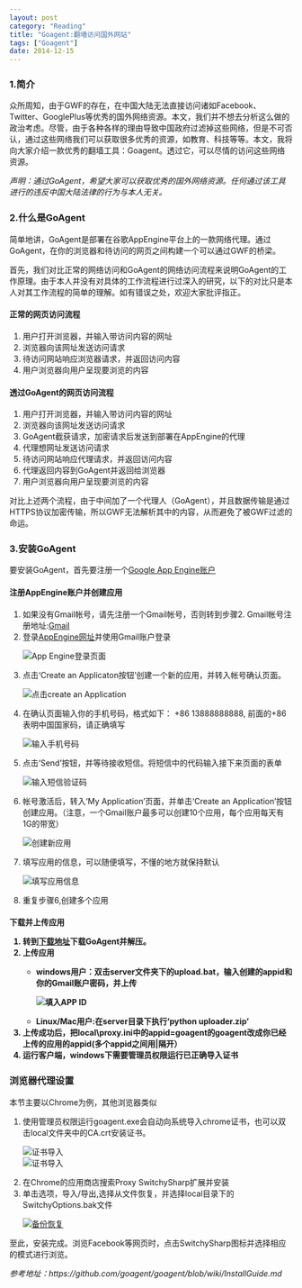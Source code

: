 ```yaml
---
layout: post
category: "Reading"
title: "Goagent:翻墙访问国外网站"
tags: ["Goagent"]
date: 2014-12-15
---
```

<h3>1.简介</h3>
<p>
众所周知，由于GWF的存在，在中国大陆无法直接访问诸如Facebook、Twitter、GooglePlus等优秀的国外网络资源。本文，我们并不想去分析这么做的政治考虑。尽管，由于各种各样的理由导致中国政府过滤掉这些网络，但是不可否认，通过这些网络我们可以获取很多优秀的资源，如教育、科技等等。本文，我将向大家介绍一款优秀的翻墙工具：Goagent。透过它，可以尽情的访问这些网络资源。
</p>
<p>
<em>
声明：通过GoAgent，希望大家可以获取优秀的国外网络资源。任何通过该工具进行的违反中国大陆法律的行为与本人无关。
</em>
</p>
<H3>2.什么是GoAgent</h3>
<p>
简单地讲，GoAgent是部署在谷歌AppEngine平台上的一款网络代理。通过GoAgent，在你的浏览器和待访问的网页之间构建一个可以通过GWF的桥梁。
</p>
<p>
首先，我们对比正常的网络访问和GoAgent的网络访问流程来说明GoAgent的工作原理。由于本人并没有对具体的工作流程进行过深入的研究，以下的对比只是本人对其工作流程的简单的理解。如有错误之处，欢迎大家批评指正。
</p>
<h4>正常的网页访问流程</h4>
<ol>
<li>用户打开浏览器，并输入带访问内容的网址</li>
<li>浏览器向该网址发送访问请求</li>
<li>待访问网站响应浏览器请求，并返回访问内容</li>
<li>用户浏览器向用户呈现要浏览的内容</li>
</ol>

<h4>透过GoAgent的网页访问流程</h4>
<ol>
<li>用户打开浏览器，并输入带访问内容的网址</li>
<li>浏览器向该网址发送访问请求</li>
<li>GoAgent截获请求，加密请求后发送到部署在AppEngine的代理</li>
<li>代理想网址发送访问请求</li>
<li>待访问网站响应代理请求，并返回访问内容</li>
<li>代理返回内容到GoAgent并返回给浏览器</li>
<li>用户浏览器向用户呈现要浏览的内容</li>
</ol>

<p>
对比上述两个流程，由于中间加了一个代理人（GoAgent），并且数据传输是通过HTTPS协议加密传输，所以GWF无法解析其中的内容，从而避免了被GWF过滤的命运。
</p>

<h3>3.安装GoAgent</h3>
要安装GoAgent，首先要注册一个<a href="https://appengine.google.com/">Google App Engine账户</a>
<h4>注册AppEngine账户并创建应用</h4>
<ol>
<li>如果没有Gmail帐号，请先注册一个Gmail帐号，否则转到步骤2.  Gmail帐号注册地址:<a href="http://gmail.com">Gmail</a></li>
<li>登录<a href="https://appengine.google.com">AppEngine网址</a>并使用Gmail账户登录</li>
<p>
<img src="http://7te8gz.com1.z0.glb.clouddn.com/goagent-login.jpg" alt="App Engine登录页面"/>
</p>
<li>点击‘Create an Applicaton按钮’创建一个新的应用，并转入帐号确认页面。</li>
<p>
<img src="http://7te8gz.com1.z0.glb.clouddn.com/create-app.jpg" alt="点击create an Application"/>
</p>
<li>在确认页面输入你的手机号码，格式如下： +86 13888888888, 前面的+86表明中国国家码，请正确填写</li>
<p>
<img src="http://7te8gz.com1.z0.glb.clouddn.com/mobile-verify.jpg" alt="输入手机号码"/>
</p>
<li>点击‘Send’按钮，并等待接收短信。将短信中的代码输入接下来页面的表单</li>
<p>
<img src="http://7te8gz.com1.z0.glb.clouddn.com/mobile-code.jpg" alt="输入短信验证码"/>
</p>
<li>帐号激活后，转入‘My Application’页面，并单击‘Create an Application’按钮创建应用。（注意，一个Gmail账户最多可以创建10个应用，每个应用每天有1G的带宽）</li>
<p>
<img src="http://7te8gz.com1.z0.glb.clouddn.com/create-app2.jpg" alt="创建新应用"/>
</p>
<li>填写应用的信息，可以随便填写，不懂的地方就保持默认</li>
<p>
<img src="http://7te8gz.com1.z0.glb.clouddn.com/create-app3.jpg" alt="填写应用信息"/>
</p>
<li>重复步骤6,创建多个应用</li>
</ol>
<h4>下载并上传应用
<ol>
<li>转到<a href="https://github.com/goagent/goagent">下载地址</a>下载GoAgent并解压。</li>
<li>上传应用</li>
<ul>
<li>windows用户：双击server文件夹下的upload.bat，输入创建的appid和你的Gmail账户密码，并上传</li>
<p>
<img src="http://7te8gz.com1.z0.glb.clouddn.com/app-upload.jpg" alt="填入APP ID"/>
</p>
<li>Linux/Mac用户:在server目录下执行‘python uploader.zip’</li>
</ul>
<li>上传成功后，把local\proxy.ini中的appid=goagent的goagent改成你已经上传的应用的appid(多个appid之间用|隔开）</li>
<li>运行客户端，windows下需要管理员权限运行已正确导入证书</li>
</ol>
<h3>浏览器代理设置</h3>
本节主要以Chrome为例，其他浏览器类似
<ol>
<li>使用管理员权限运行goagent.exe会自动向系统导入chrome证书，也可以双击local文件夹中的CA.crt安装证书。
<p>
<img src="http://7te8gz.com1.z0.glb.clouddn.com/cert1.jpg" alt="证书导入"/><br/>

<img src="http://7te8gz.com1.z0.glb.clouddn.com/cert2.jpg" alt="证书导入"/>
</p>
<li>在Chrome的应用商店搜索Proxy SwitchySharp扩展并安装</li>
<li>单击选项，导入/导出,选择从文件恢复，并选择local目录下的SwitchyOptions.bak文件
<p>
<a href="http://7te8gz.com1.z0.glb.clouddn.com/import.png">
<img src="http://7te8gz.com1.z0.glb.clouddn.com/import-small.png" alt="备份恢复"/>
</a>
</p>
</ol>

<p>
至此，安装完成。浏览Facebook等网页时，点击SwitchySharp图标并选择相应的模式进行浏览。
</p>

<p>
<em>参考地址：https://github.com/goagent/goagent/blob/wiki/InstallGuide.md</em>
</p>
